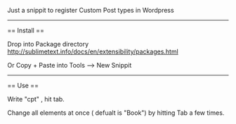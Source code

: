 
Just a snippit to register Custom Post types in Wordpress

-------------------------------
== Install ==

Drop into Package directory http://sublimetext.info/docs/en/extensibility/packages.html

Or Copy + Paste into Tools --> New Snippit

-------------------------------

== Use ==

Write "cpt" , hit tab.

Change all elements at once ( defualt is "Book") by hitting Tab a few times.